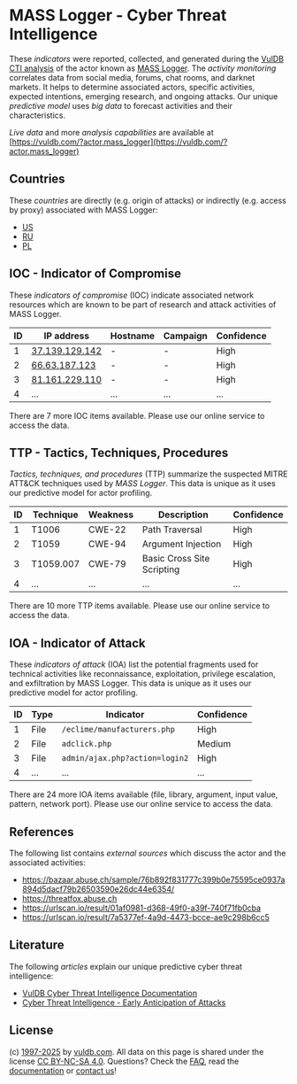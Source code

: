 # MASS Logger - Cyber Threat Intelligence

These _indicators_ were reported, collected, and generated during the [VulDB CTI analysis](https://vuldb.com/?kb.cti) of the actor known as [MASS Logger](https://vuldb.com/?actor.mass_logger). The _activity monitoring_ correlates data from social media, forums, chat rooms, and darknet markets. It helps to determine associated actors, specific activities, expected intentions, emerging research, and ongoing attacks. Our unique _predictive model_ uses _big data_ to forecast activities and their characteristics.

_Live data_ and more _analysis capabilities_ are available at [https://vuldb.com/?actor.mass_logger](https://vuldb.com/?actor.mass_logger)

## Countries

These _countries_ are directly (e.g. origin of attacks) or indirectly (e.g. access by proxy) associated with MASS Logger:

* [US](https://vuldb.com/?country.us)
* [RU](https://vuldb.com/?country.ru)
* [PL](https://vuldb.com/?country.pl)

## IOC - Indicator of Compromise

These _indicators of compromise_ (IOC) indicate associated network resources which are known to be part of research and attack activities of MASS Logger.

ID | IP address | Hostname | Campaign | Confidence
-- | ---------- | -------- | -------- | ----------
1 | [37.139.129.142](https://vuldb.com/?ip.37.139.129.142) | - | - | High
2 | [66.63.187.123](https://vuldb.com/?ip.66.63.187.123) | - | - | High
3 | [81.161.229.110](https://vuldb.com/?ip.81.161.229.110) | - | - | High
4 | ... | ... | ... | ...

There are 7 more IOC items available. Please use our online service to access the data.

## TTP - Tactics, Techniques, Procedures

_Tactics, techniques, and procedures_ (TTP) summarize the suspected MITRE ATT&CK techniques used by _MASS Logger_. This data is unique as it uses our predictive model for actor profiling.

ID | Technique | Weakness | Description | Confidence
-- | --------- | -------- | ----------- | ----------
1 | T1006 | CWE-22 | Path Traversal | High
2 | T1059 | CWE-94 | Argument Injection | High
3 | T1059.007 | CWE-79 | Basic Cross Site Scripting | High
4 | ... | ... | ... | ...

There are 10 more TTP items available. Please use our online service to access the data.

## IOA - Indicator of Attack

These _indicators of attack_ (IOA) list the potential fragments used for technical activities like reconnaissance, exploitation, privilege escalation, and exfiltration by MASS Logger. This data is unique as it uses our predictive model for actor profiling.

ID | Type | Indicator | Confidence
-- | ---- | --------- | ----------
1 | File | `/eclime/manufacturers.php` | High
2 | File | `adclick.php` | Medium
3 | File | `admin/ajax.php?action=login2` | High
4 | ... | ... | ...

There are 24 more IOA items available (file, library, argument, input value, pattern, network port). Please use our online service to access the data.

## References

The following list contains _external sources_ which discuss the actor and the associated activities:

* https://bazaar.abuse.ch/sample/76b892f831777c399b0e75595ce0937a894d5dacf79b26503590e26dc44e6354/
* https://threatfox.abuse.ch
* https://urlscan.io/result/01af0981-d368-49f0-a39f-740f71fb0cba
* https://urlscan.io/result/7a5377ef-4a9d-4473-bcce-ae9c298b6cc5

## Literature

The following _articles_ explain our unique predictive cyber threat intelligence:

* [VulDB Cyber Threat Intelligence Documentation](https://vuldb.com/?kb.cti)
* [Cyber Threat Intelligence - Early Anticipation of Attacks](https://www.scip.ch/en/?labs.20201022)

## License

(c) [1997-2025](https://vuldb.com/?kb.changelog) by [vuldb.com](https://vuldb.com/?kb.about). All data on this page is shared under the license [CC BY-NC-SA 4.0](https://creativecommons.org/licenses/by-nc-sa/4.0/). Questions? Check the [FAQ](https://vuldb.com/?kb.faq), read the [documentation](https://vuldb.com/?kb) or [contact us](https://vuldb.com/?contact)!
